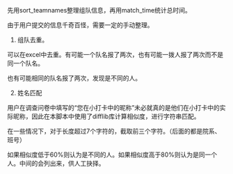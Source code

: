 先用sort_teamnames整理组队信息，再用match_time统计总时间。




由于用户提交的信息千奇百怪，需要一定的手动整理。

1. 组队去重。

可以在excel中去重。有可能一个队名报了两次，也有可能一拨人报了两次而不是同一个队名。

也有可能相同的队名报了两次，发现是不同的人。

2. 姓名匹配

用户在调查问卷中填写的“您在小打卡中的昵称”未必就真的是他们在小打卡中的实际昵称，因此在本脚本中使用了difflib库计算相似度，进行字符串匹配。

在一些情况下，对于长度超过7个字符的，截取前三个字符。（后面的都是院系、班号）

如果相似度低于60%则认为是不同的人。如果相似度高于80%则认为是同一个人。中间的会列出来，供人工抉择。

